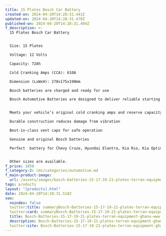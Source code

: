 ```yaml
---
title: 15 Plates Bosch Car Battery
created-on: 2024-04-20T14:28:31.441Z
updated-on: 2024-04-20T14:28:31.470Z
published-on: 2024-04-20T14:28:31.494Z
f_description: >-
  15 Plates Bosch Car Battery


  Size: 15 Plates

  Voltage: 12 Volts

  Capacity: 72Ah

  Cold Cranking Amps (CCA): 610A

  Dimension (LxWxH): 278x175x190mm

  Bosch batteries are charged and ready for use

  Bosch Automotive Batteries are designed to deliver reliable starting power and performance in severe conditions. Made to meet the quality of your vehicle’s original equipment (OE), withstand extreme weather, hold up to vibrations, and deliver longer life. Bosch Batteries are Proven Tough and provide durability you can count on for a consistently strong start.


  Meets your vehicle’s original cold cranking amps and reserve capacity requirements

  Durable construction reduces damage from vibration

  Best-in-class vent caps for safe operation

  Genuine and original Bosch batteries

  Perfect  battery for Chevy Cruze, Hyundai Elantra, Kia Rio, Kia Optima, Kia Sedona, Toyota Corolla, Toyota Camry , Toyota Rav4, Toyota Highlander, Toyota Matrix , Ford Escape and many more cars.


  Other sizes are available.
f_price: 1850
f_category-2: cms/categories/automotive.md
f_main-product-image:
  url: /assets/images/bosch-batteries-15-17-19-21-plates-terran-equipment-ghana-www.gotogh.com.jpg
tags: products
layout: "[products].html"
date: 2024-04-20T14:28:31.510Z
seo:
  noindex: false
  twitter:title: summaryBosch-Batteries-15-17-19-21-plates-terran-equipment-ghana-www.gotogh.com
  twitter:card: summaryBosch-Batteries-15-17-19-21-plates-terran-equipment-ghana-www.gotogh.com
  title: Bosch-Batteries-15-17-19-21-plates-terran-equipment-ghana-www.gotogh.com
  description: Bosch-Batteries-15-17-19-21-plates-terran-equipment-ghana-www.gotogh.com
  twitter:site: Bosch-Batteries-15-17-19-21-plates-terran-equipment-ghana-www.gotogh.com
---
```

